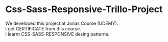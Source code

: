 # Css-Sass-Responsive-Trillo-Project <br/>
We developed this project at Jonas Course (UDEMY). <br/>
I get CERTIFICATE from this course. <br/>
I learnt CSS-SASS-RESPONSIVE desing patterns. <br/>
